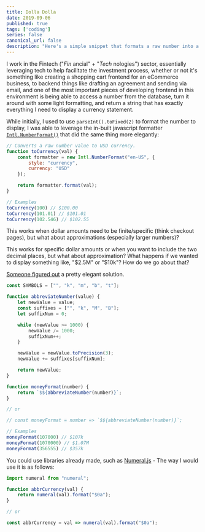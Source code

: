 ```yaml
---
title: Dolla Dolla
date: 2019-09-06
published: true
tags: ['coding']
series: false
canonical_url: false
description: "Here's a simple snippet that formats a raw number into a dollar value."
---
```


I work in the Fintech ("_Fin_ ancial" + "_Tech_ nologies") sector, essentially leveraging tech to help facilitate the investment process, whether or not it's something like creating a shopping cart frontend for an eCommerce business, to backend things like drafting an agreement and sending via email, and one of the most important pieces of developing frontend in this environment is being able to access a number from the database, turn it around with some light formatting, and return a string that has exactly everything I need to display a currency statement.

While initially, I used to use `parseInt().toFixed(2)` to format the number to display, I was able to leverage the in-built javascript formatter [`Intl.NumberFormat()`](https://developer.mozilla.org/en-US/docs/Web/JavaScript/Reference/Global_Objects/NumberFormat) that did the same thing more elegantly:

```javascript
// Converts a raw number value to USD currency.
function toCurrency(val) {
    const formatter = new Intl.NumberFormat("en-US", {
        style: "currency",
        currency: "USD"
    });

    return formatter.format(val);
}

// Examples
toCurrency(100) // $100.00
toCurrency(101.01) // $101.01
toCurrency(102.546) // $102.55
```

This works when dollar amounts need to be finite/specific (think checkout pages), but what about approximations (especially larger numbers)?

This works for specific dollar amounts or when you want to include the two decimal places, but what about approximation? What happens if we wanted to display something like, "$2.5M" or "$10k"? How do we go about that?

[Someone figured out](https://gist.github.com/tobyjsullivan/96d37ca0216adee20fa95fe1c3eb56ac) a pretty elegant solution.

```javascript
const SYMBOLS = ["", "k", "m", "b", "t"];

function abbreviateNumber(value) {
    let newValue = value;
    const suffixes = ["", "k", "M", "B"];
    let suffixNum = 0;

    while (newValue >= 1000) {
        newValue /= 1000;
        suffixNum++;
    }

    newValue = newValue.toPrecision(3);
    newValue += suffixes[suffixNum];

    return newValue;
}

function moneyFormat(number) {
    return `$${abbreviateNumber(number)}`;
}

// or

// const moneyFormat = number => `$${abbreviateNumber(number)}`;

// Examples
moneyFormat(107000) // $107k
moneyFormat(1070000) // $1.07M
moneyFormat(356555) // $357k
```

You could use libraries already made, such as [Numeral.js](http://numeraljs.com/) - The way I would use it is as follows:

```javascript
import numeral from "numeral";

function abbrCurrency(val) {
    return numeral(val).format("$0a");
}

// or

const abbrCurrency = val => numeral(val).format("$0a");
```

